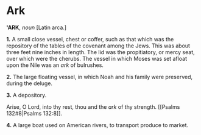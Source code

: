 # Ark

**'ARK**, _noun_ \[Latin arca.\]

**1.** A small close vessel, chest or coffer, such as that which was the repository of the tables of the covenant among the Jews. This was about three feet nine inches in length. The lid was the propitiatory, or mercy seat, over which were the cherubs. The vessel in which Moses was set afloat upon the Nile was an _ark_ of bulrushes.

**2.** The large floating vessel, in which Noah and his family were preserved, during the deluge.

**3.** A depository.

Arise, O Lord, into thy rest, thou and the _ark_ of thy strength. [[Psalms 132#8|Psalms 132:8]].

**4.** A large boat used on American rivers, to transport produce to market.